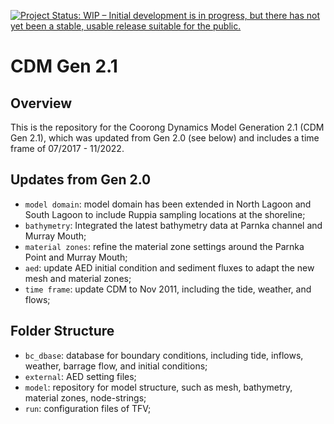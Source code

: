 [![Project Status: WIP – Initial development is in progress, but there has not yet been a stable, usable release suitable for the public.](https://www.repostatus.org/badges/latest/wip.svg)](https://www.repostatus.org/#wip)

# CDM Gen 2.1 

## Overview
This is the repository for the Coorong Dynamics Model Generation 2.1 (CDM Gen 2.1), which was updated from Gen 2.0 (see below) and includes a time frame of 07/2017 - 11/2022.  

## Updates from Gen 2.0
- `model domain`: model domain has been extended in North Lagoon and South Lagoon to include Ruppia sampling locations at the shoreline; 
- `bathymetry`: Integrated the latest bathymetry data at Parnka channel and Murray Mouth;
- `material zones`: refine the material zone settings around the Parnka Point and Murray Mouth;
- `aed`: update AED initial condition and sediment fluxes to adapt the new mesh and material zones;
- `time frame`: update CDM to Nov 2011, including the tide, weather, and flows;

## Folder Structure
- `bc_dbase`: database for boundary conditions, including tide, inflows, weather, barrage flow, and initial conditions; 
- `external`: AED setting files;
- `model`: repository for model structure, such as mesh, bathymetry, material zones, node-strings;
- `run`: configuration files of TFV;
